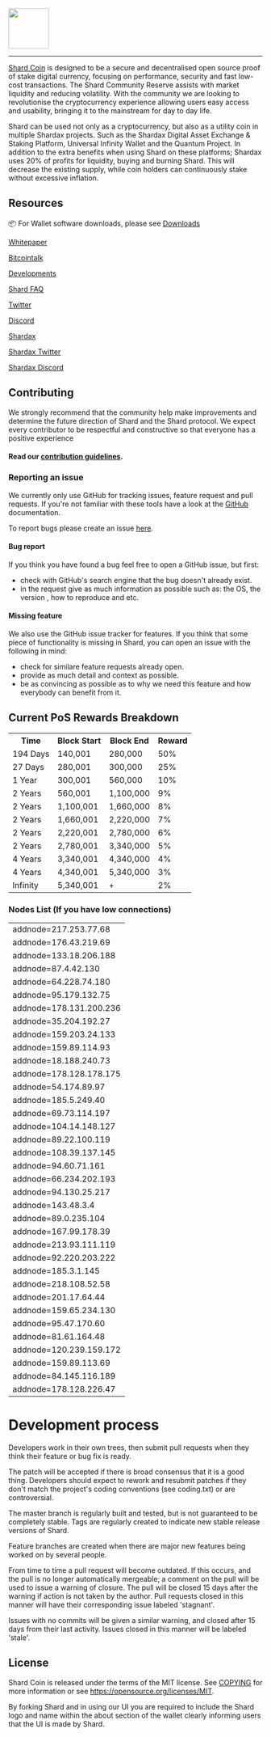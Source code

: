 
<img src="https://shardcoin.io/images/SHARD2.png" height="80px" >

--- 

[Shard Coin][website-url] is designed to be a secure and decentralised open source proof of stake digital currency, focusing on performance, security and fast low-cost transactions. The Shard Community Reserve assists with market liquidity and reducing volatility. With the community we are looking to revolutionise the cryptocurrency experience allowing users easy access and usability, bringing it to the mainstream for day to day life.

Shard can be used not only as a cryptocurrency, but also as a utility coin in multiple Shardax projects. Such as the Shardax Digital Asset Exchange & Staking Platform, Universal Infinity Wallet and the Quantum Project. In addition to the extra benefits when using Shard on these platforms; Shardax uses 20% of profits for liquidity, buying and burning Shard. This will decrease the existing supply, while coin holders can continuously stake without excessive inflation.


## Resources

:package: For Wallet software downloads, please see [Downloads](https://shardcoin.io/wallet.php)

[Whitepaper](https://shardcoin.io/shard_whitepaper_Original.pdf)

[Bitcointalk](https://bitcointalk.org/index.php?topic=2965061.0)

[Developments](https://shardcoin.io/roadmap.php)

[Shard FAQ](https://help.shardcoin.io/)

[Twitter](https://twitter.com/shardcoin)

[Discord](https://discordapp.com/invite/SFqSd3U)

[Shardax](https://shardax.com/)

[Shardax Twitter](https://twitter.com/ShardaxOfficial)

[Shardax Discord](https://discord.gg/Sj3xU6Z)


## Contributing

We strongly recommend that the community help make improvements and determine the future direction of Shard and the Shard protocol. We expect every contributor to be respectful and constructive so that everyone has a positive experience

#### Read our [contribution guidelines]().

### Reporting an issue

We currently only use GitHub for tracking issues, feature request and pull requests. If you're not familiar with these tools have a look at the [GitHub](https://help.github.com/en) documentation.

To report bugs please create an issue [here][issues-url].

#### Bug report

If you think you have found a bug feel free to open a GitHub issue, but first:
- check with GitHub's search engine that the bug doesn't already exist.
- in the request give as much information as possible such as: the OS, the version , how to reproduce and etc.

#### Missing feature

We also use the GitHub issue tracker for features. If you think that some piece of functionality is missing in Shard, you can open an issue with the following in mind:
- check for similare feature requests already open.
- provide as much detail and context as possible.
- be as convincing as possible as to why we need this feature and how everybody can benefit from it.


## Current PoS Rewards Breakdown ##

<table>
<th>Time</th><th>Block Start</th><th>Block End</th><th>Reward</th>
<tr><td>194 Days</td><td>140,001</td><td>280,000</td><td>50%</td></tr>
<tr><td>27 Days</td><td>280,001</td><td>300,000</td><td>25%</td></tr>
<tr><td>1 Year</td><td>300,001</td><td>560,000</td><td>10%</td></tr>
<tr><td>2 Years</td><td>560,001</td><td>1,100,000</td><td>9%</td></tr>
<tr><td>2 Years</td><td>1,100,001</td><td>1,660,000</td><td>8%</td></tr>
<tr><td>2 Years</td><td>1,660,001</td><td>2,220,000</td><td>7%</td></tr>
<tr><td>2 Years</td><td>2,220,001</td><td>2,780,000</td><td>6%</td></tr>
<tr><td>2 Years</td><td>2,780,001</td><td>3,340,000</td><td>5%</td></tr>
<tr><td>4 Years</td><td>3,340,001</td><td>4,340,000</td><td>4%</td></tr>
<tr><td>4 Years</td><td>4,340,001</td><td>5,340,000</td><td>3%</td></tr>
<tr><td>Infinity</td><td>5,340,001</td><td>+</td><td>2%</td></tr>
</table>


### Nodes List (If you have low connections)

<table>
<tr><td>addnode=217.253.77.68</td></tr>
<tr><td>addnode=176.43.219.69</td></tr>
<tr><td>addnode=133.18.206.188</td></tr>
<tr><td>addnode=87.4.42.130</td></tr>
<tr><td>addnode=64.228.74.180</td></tr>
<tr><td>addnode=95.179.132.75</td></tr>
<tr><td>addnode=178.131.200.236</td></tr>
<tr><td>addnode=35.204.192.27</td></tr>
<tr><td>addnode=159.203.24.133</td></tr>
<tr><td>addnode=159.89.114.93</td></tr>
<tr><td>addnode=18.188.240.73</td></tr>
<tr><td>addnode=178.128.178.175</td></tr>
<tr><td>addnode=54.174.89.97</td></tr>
<tr><td>addnode=185.5.249.40</td></tr>
<tr><td>addnode=69.73.114.197</td></tr>
<tr><td>addnode=104.14.148.127</td></tr>
<tr><td>addnode=89.22.100.119</td></tr>
<tr><td>addnode=108.39.137.145</td></tr>
<tr><td>addnode=94.60.71.161</td></tr>
<tr><td>addnode=66.234.202.193</td></tr>
<tr><td>addnode=94.130.25.217</td></tr>
<tr><td>addnode=143.48.3.4</td></tr>
<tr><td>addnode=89.0.235.104</td></tr>
<tr><td>addnode=167.99.178.39</td></tr>
<tr><td>addnode=213.93.111.119</td></tr>
<tr><td>addnode=92.220.203.222</td></tr>
<tr><td>addnode=185.3.1.145</td></tr>
<tr><td>addnode=218.108.52.58</td></tr>
<tr><td>addnode=201.17.64.44</td></tr>
<tr><td>addnode=159.65.234.130</td></tr>
<tr><td>addnode=95.47.170.60</td></tr>
<tr><td>addnode=81.61.164.48</td></tr>
<tr><td>addnode=120.239.159.172</td></tr>
<tr><td>addnode=159.89.113.69</td></tr>
<tr><td>addnode=84.145.116.189</td></tr>
<tr><td>addnode=178.128.226.47</td></tr>

</table>


Development process
===========================

Developers work in their own trees, then submit pull requests when
they think their feature or bug fix is ready.

The patch will be accepted if there is broad consensus that it is a
good thing.  Developers should expect to rework and resubmit patches
if they don't match the project's coding conventions (see coding.txt)
or are controversial.

The master branch is regularly built and tested, but is not guaranteed
to be completely stable. Tags are regularly created to indicate new
stable release versions of Shard.

Feature branches are created when there are major new features being
worked on by several people.

From time to time a pull request will become outdated. If this occurs, and
the pull is no longer automatically mergeable; a comment on the pull will
be used to issue a warning of closure. The pull will be closed 15 days
after the warning if action is not taken by the author. Pull requests closed
in this manner will have their corresponding issue labeled 'stagnant'.

Issues with no commits will be given a similar warning, and closed after
15 days from their last activity. Issues closed in this manner will be
labeled 'stale'.


## License

Shard Coin is released under the terms of the MIT license. See [COPYING](COPYING) for more
information or see https://opensource.org/licenses/MIT.

By forking Shard and in using our UI you are required to include the Shard logo and name within the about section of the wallet clearly informing users that the UI is made by Shard.


[website-url]: https://shardcoin.io/
[issues-url]: https://github.com/ShardcoinRepo/Shard/issues
